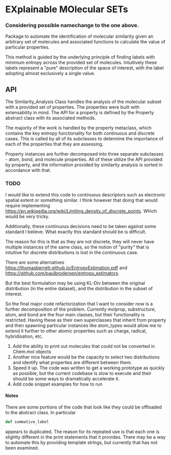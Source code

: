# EXplainable MOlecular SETs

### Considering possible namechange to the one above.

Package to automate the identification of molecular similarity given an arbitrary set
of molecules and associated functions to calculate the value of particular properties.

This method is guided by the underlying principle of finding labels with minimum entropy
across the provided set of molecules. Intuitively these labels represent a "pure" description
of the space of interest, with the label adopting almost exclusively a single value.

## API
The Similarity_Analysis Class handles the analysis of the molecular subset with a provided set
of properties. The properties were built with extensability in mind. The API for a property is
defined by the Property abstract class with its associated methods.

The majority of the work is handled by the property metaclass, which contains the key entropy functionality
for both continuous and discrete cases. This is called by all of its subclasses to determine the importance
of each of the properties that they are assessing.

Property instances are further decomposed into three separate subclasses - atom, bond, and molecule
properties. All of these utilize the API provided by property, and the information provided
by similarity analysis is sorted in accordance with that.

### TODO

I would like to extend this code to continuous descriptors such as electronic spatial extent or something similar.
I think however that doing that would require implementing https://en.wikipedia.org/wiki/Limiting_density_of_discrete_points.
Which would be very tricky.

Additionally, these continuous decisions need to be taken against some standard I believe. What exactly
this standard should be is difficult.

The reason for this is that as they are not discrete, they will never have multiple instances of the same class, so the notion
of "purity" that is intuitive for discrete distributions is lost in the continuous case.

There are some alternatives https://thomasberrett.github.io/EntropyEstimation.pdf and https://github.com/paulbrodersen/entropy_estimators.

But the best formulation may be using KL-Div between the original distribution (in the entire dataset), and the distribution in the subset of interest.

So the final major code refactorization that I want to consider now is a further decomposition of the problem.
Currently molprop, substructure, atom, and bond are the four main classes, but their functionality is restricted. Having these as their own superclasses that inherit from property and then spawning particular instances like atom_types would allow me to extend it further to other atomic properties such as charge, radical, hybridisation, etc.

1. Add the ability to print out molecules that could not be converted in Chem.mol objects
2. Another nice feature would be the capacity to select two distributions and identify what properties are different between them.
3. Speed it up. The code was written to get a working prototype as quickly as possible, but the current codebase is slow to execute and their should be some ways to dramatically accelerate it.
6. Add code snippet examples for how to run

#### Notes
There are some portions of the code that look like they could be offloaded to the abstract class. In particular
```python
def summative_label
```
appears to duplicated. The reason for its repeated use is that each one is slightly different in the print statements that it provides. There may be a way to automate this by providing template strings, but currently that has not been examined.
